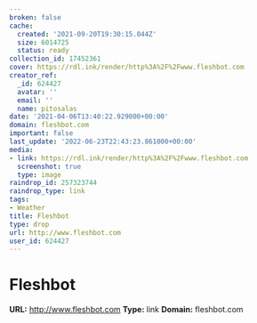 ```yaml
---
broken: false
cache:
  created: '2021-09-20T19:30:15.044Z'
  size: 6014725
  status: ready
collection_id: 17452361
cover: https://rdl.ink/render/http%3A%2F%2Fwww.fleshbot.com
creator_ref:
  _id: 624427
  avatar: ''
  email: ''
  name: pitosalas
date: '2021-04-06T13:40:22.929000+00:00'
domain: fleshbot.com
important: false
last_update: '2022-06-23T22:43:23.861000+00:00'
media:
- link: https://rdl.ink/render/http%3A%2F%2Fwww.fleshbot.com
  screenshot: true
  type: image
raindrop_id: 257323744
raindrop_type: link
tags:
- Weather
title: Fleshbot
type: drop
url: http://www.fleshbot.com
user_id: 624427
---
```


# Fleshbot

**URL:** http://www.fleshbot.com
**Type:** link
**Domain:** fleshbot.com
